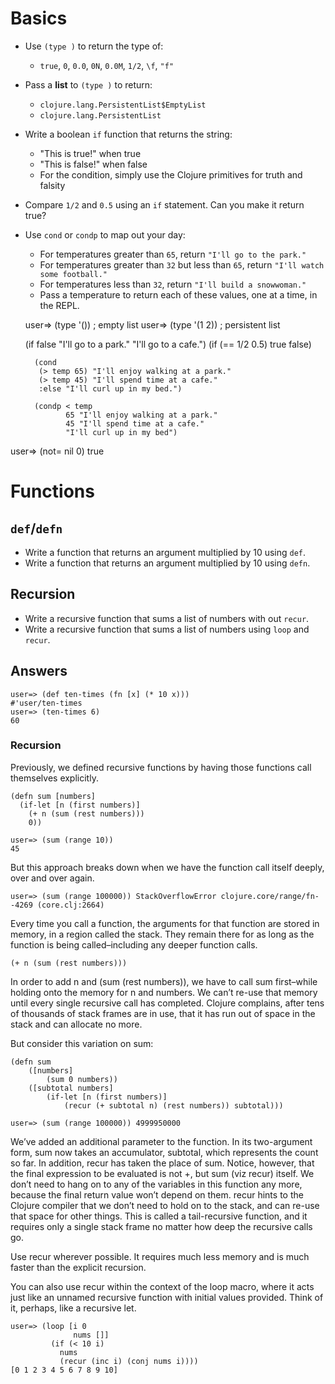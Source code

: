 # Basics

- Use `(type )` to return the type of:
    - `true`, `0`, `0.0`, `0N`, `0.0M`, `1/2`, `\f`, `"f"`
- Pass a **list** to `(type )` to return:
    - `clojure.lang.PersistentList$EmptyList`
    - `clojure.lang.PersistentList`
- Write a boolean `if` function that returns the string:
    - "This is true!" when true
    - "This is false!" when false
    - For the condition, simply use the Clojure primitives for truth and falsity
- Compare `1/2` and `0.5` using an `if` statement. Can you make it return true?
- Use `cond` or `condp` to map out your day:
    - For temperatures greater than `65`, return `"I'll go to the park."`
    - For temperatures greater than `32` but less than `65`, return `"I'll watch some football."`
    - For temperatures less than `32`, return `"I'll build a snowwoman."`
    - Pass a temperature to return each of these values, one at a time, in the REPL.




    user=> (type '()) ; empty list
    user=> (type '(1 2)) ; persistent list

    (if false "I'll go to a park." "I'll go to a cafe.")
    (if (== 1/2 0.5) true false)

        (cond
         (> temp 65) "I'll enjoy walking at a park."
         (> temp 45) "I'll spend time at a cafe."
         :else "I'll curl up in my bed.")

        (condp < temp
               65 "I'll enjoy walking at a park."
               45 "I'll spend time at a cafe."
               "I'll curl up in my bed")

user=> (not= nil 0)
true

# Functions

## `def`/`defn`

- Write a function that returns an argument multiplied by 10 using `def`.
- Write a function that returns an argument multiplied by 10 using `defn`.

## Recursion

- Write a recursive function that sums a list of numbers with out `recur`.
- Write a recursive function that sums a list of numbers using `loop` and `recur`.


## Answers

    user=> (def ten-times (fn [x] (* 10 x)))
    #'user/ten-times
    user=> (ten-times 6)
    60


### Recursion

Previously, we defined recursive functions by having those functions call themselves explicitly.

    (defn sum [numbers]
      (if-let [n (first numbers)]
        (+ n (sum (rest numbers)))
        0))

    user=> (sum (range 10))
    45

But this approach breaks down when we have the function call itself deeply, over and over again.

    user=> (sum (range 100000)) StackOverflowError clojure.core/range/fn--4269 (core.clj:2664)

Every time you call a function, the arguments for that function are stored in memory, in a region called the stack. They remain there for as long
as the function is being called–including any deeper function calls.

    (+ n (sum (rest numbers)))

In order to add n and (sum (rest numbers)), we have to call sum first–while holding onto the memory for n and numbers. We can’t re-use that memory
until every single recursive call has completed. Clojure complains, after tens of thousands of stack frames are in use, that it has run out of
space in the stack and can allocate no more.

But consider this variation on sum:

    (defn sum
        ([numbers]
            (sum 0 numbers))
        ([subtotal numbers]
            (if-let [n (first numbers)]
                (recur (+ subtotal n) (rest numbers)) subtotal)))

    user=> (sum (range 100000)) 4999950000

We’ve added an additional parameter to the function. In its two-argument form, sum now takes an accumulator, subtotal, which represents the count
so far. In addition, recur has taken the place of sum. Notice, however, that the final expression to be evaluated is not +, but sum (viz recur)
itself. We don’t need to hang on to any of the variables in this function any more, because the final return value won’t depend on them. recur
hints to the Clojure compiler that we don’t need to hold on to the stack, and can re-use that space for other things. This is called a
tail-recursive function, and it requires only a single stack frame no matter how deep the recursive calls go.

Use recur wherever possible. It requires much less memory and is much faster than the explicit recursion.

You can also use recur within the context of the loop macro, where it acts just like an unnamed recursive function with initial values provided.
Think of it, perhaps, like a recursive let.

    user=> (loop [i 0
                  nums []]
             (if (< 10 i)
               nums
               (recur (inc i) (conj nums i))))
    [0 1 2 3 4 5 6 7 8 9 10]
